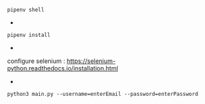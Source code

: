 `pipenv shell`

-

`pipenv install`

-

configure selenium : https://selenium-python.readthedocs.io/installation.html

-

`python3 main.py --username=enterEmail --password=enterPassword`
